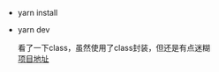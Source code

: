 * yarn install
* yarn dev

    看了一下class，虽然使用了class封装，但还是有点迷糊  
    [项目地址](https://zjinxing.github.io/ife2018/%E9%9B%B6%E5%9F%BA%E7%A1%80%E5%AD%A6%E9%99%A2/js%E9%83%A8%E5%88%86/day34To36/dist/index.html)